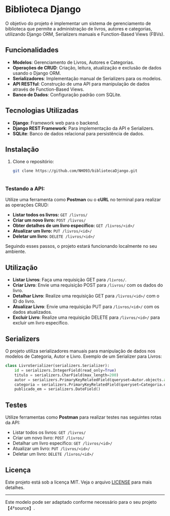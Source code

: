 # Biblioteca Django

O objetivo do projeto é implementar um sistema de gerenciamento de biblioteca que permite a administração de livros, autores e categorias, utilizando Django ORM, Serializers manuais e Function-Based Views (FBVs).

## Funcionalidades

- **Modelos**: Gerenciamento de Livros, Autores e Categorias.
- **Operações de CRUD**: Criação, leitura, atualização e exclusão de dados usando o Django ORM.
- **Serializadores**: Implementação manual de Serializers para os modelos.
- **API RESTful**: Construção de uma API para manipulação de dados através de Function-Based Views.
- **Banco de Dados**: Configuração padrão com SQLite.

## Tecnologias Utilizadas

- **Django**: Framework web para o backend.
- **Django REST Framework**: Para implementação da API e Serializers.
- **SQLite**: Banco de dados relacional para persistência de dados.

## Instalação

1. Clone o repositório:

   ```bash
   git clone https://github.com/NHO93/bibliotecaDjango.git
      
   ```

### Testando a API:

Utilize uma ferramenta como **Postman** ou o **cURL** no terminal para realizar as operações CRUD:
- **Listar todos os livros:** `GET /livros/`
- **Criar um novo livro:** `POST /livros/`
- **Obter detalhes de um livro específico:** `GET /livros/<id>/`
- **Atualizar um livro:** `PUT /livros/<id>/`
- **Deletar um livro:** `DELETE /livros/<id>/`

Seguindo esses passos, o projeto estará funcionando localmente no seu ambiente.
## Utilização

- **Listar Livros**: Faça uma requisição GET para `/livros/`.
- **Criar Livro**: Envie uma requisição POST para `/livros/` com os dados do livro.
- **Detalhar Livro**: Realize uma requisição GET para `/livros/<id>/` com o ID do livro.
- **Atualizar Livro**: Envie uma requisição PUT para `/livros/<id>/` com os dados atualizados.
- **Excluir Livro**: Realize uma requisição DELETE para `/livros/<id>/` para excluir um livro específico.

## Serializers

O projeto utiliza serializadores manuais para manipulação de dados nos modelos de Categoria, Autor e Livro. Exemplo de um Serializer para Livros:

```python
class LivroSerializer(serializers.Serializer):
    id = serializers.IntegerField(read_only=True)
    titulo = serializers.CharField(max_length=200)
    autor = serializers.PrimaryKeyRelatedField(queryset=Autor.objects.all())
    categoria = serializers.PrimaryKeyRelatedField(queryset=Categoria.objects.all())
    publicado_em = serializers.DateField()
```

## Testes

Utilize ferramentas como **Postman** para realizar testes nas seguintes rotas da API:

- Listar todos os livros: `GET /livros/`
- Criar um novo livro: `POST /livros/`
- Detalhar um livro específico: `GET /livros/<id>/`
- Atualizar um livro: `PUT /livros/<id>/`
- Deletar um livro: `DELETE /livros/<id>/`

## Licença

Este projeto está sob a licença MIT. Veja o arquivo [LICENSE](LICENSE) para mais detalhes.

---

Este modelo pode ser adaptado conforme necessário para o seu projeto【4†source】.
